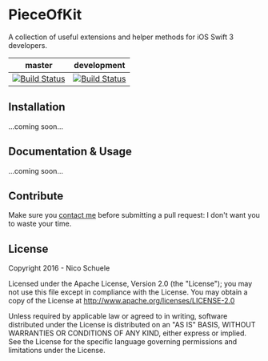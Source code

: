 # PieceOfKit

A collection of useful extensions and helper methods for iOS Swift 3 developers.

master | development
------ | -----------
[![Build Status](https://travis-ci.org/nicoschuele/PieceOfKit.svg?branch=master)](https://travis-ci.org/nicoschuele/PieceOfKit) | [![Build Status](https://travis-ci.org/nicoschuele/PieceOfKit.svg?branch=development)](https://travis-ci.org/nicoschuele/PieceOfKit)


## Installation

...coming soon...

## Documentation & Usage

...coming soon...

## Contribute

Make sure you [contact me](https://twitter.com/nicoschuele) before submitting a pull request: I don't want you to waste your time.

## License

Copyright 2016 - Nico Schuele

Licensed under the Apache License, Version 2.0 (the "License");
you may not use this file except in compliance with the License.
You may obtain a copy of the License at http://www.apache.org/licenses/LICENSE-2.0

Unless required by applicable law or agreed to in writing, software
distributed under the License is distributed on an "AS IS" BASIS,
WITHOUT WARRANTIES OR CONDITIONS OF ANY KIND, either express or implied.
See the License for the specific language governing permissions and
limitations under the License.
